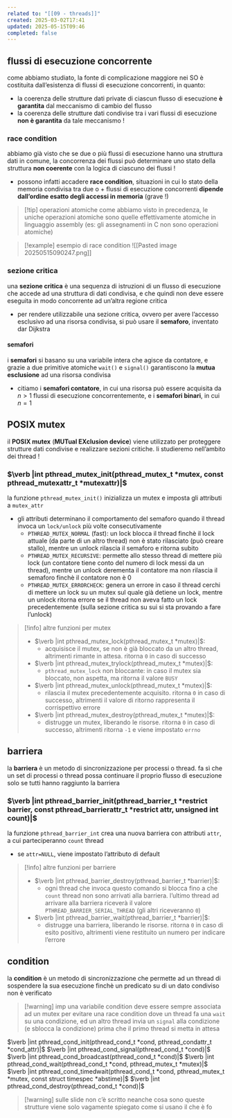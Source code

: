 ```yaml
---
related to: "[[09 - threads]]"
created: 2025-03-02T17:41
updated: 2025-05-15T09:46
completed: false
---
```

## flussi di esecuzione concorrente
come abbiamo studiato, la fonte di complicazione maggiore nei SO è costituita dall’esistenza di flussi di esecuzione concorrenti, in quanto:
- la coerenza delle strutture dati private di ciascun flusso di esecuzione **è garantita** dal meccanismo di cambio del flusso
- la coerenza delle strutture dati condivise tra i vari flussi di esecuzione **non è garantita** da tale meccanismo !
### race condition
abbiamo già visto che se due o più flussi di esecuzione hanno una struttura dati in comune, la concorrenza dei flussi può determinare uno stato della struttura **non coerente** con la logica di ciascuno dei flussi ! 
- possono infatti accadere **race condition**, situazioni in cui lo stato della memoria condivisa tra due o + flussi di esecuzione concorrenti **dipende dall’ordine esatto degli accessi in memoria** (grave !)
>[!tip] operazioni atomiche
come abbiamo visto in precedenza, le uniche operazioni atomiche sono quelle effettivamente atomiche in linguaggio assembly (es: gli assegnamenti in C non sono operazioni atomiche)

>[!example] esempio di race condition
![[Pasted image 20250515090247.png]]

### sezione critica
una **sezione critica** è una sequenza di istruzioni di un flusso di esecuzione che accede ad una struttura di dati condivisa, e che quindi non deve essere eseguita in modo concorrente ad un’altra regione critica
- per rendere utilizzabile una sezione critica, ovvero per avere l’accesso esclusivo ad una risorsa condivisa, si può usare il **semaforo**, inventato dar Dijkstra 
#### semafori
i **semafori** si basano su una variabile intera che agisce da contatore, e grazie a due primitive atomiche `wait()` e `signal()` garantiscono la **mutua esclusione** ad una risorsa condivisa
- citiamo i **semafori contatore**, in cui una risorsa può essere acquisita da $n>1$ flussi di esecuzione concorrentemente, e i **semafori binari**, in cui $n=1$
## POSIX mutex
il **POSIX mutex** (**MUTual EXclusion device**) viene utilizzato per proteggere strutture dati condivise e realizzare sezioni critiche. li studieremo nell’ambito dei thread !
### $\verb |int pthread_mutex_init(pthread_mutex_t *mutex, const pthread_mutexattr_t *mutexattr)|$
la funzione `pthread_mutex_init()` inizializza un mutex e imposta gli attributi a `mutex_attr`
- gli attributi determinano il comportamento del semaforo quando il thread invoca un `lock/unlock` più volte consecutivamente
	- `PTHREAD_MUTEX_NORMAL` (fast): un lock blocca il thread finchè il lock attuale (da parte di un altro thread) non è stato rilasciato (può creare stallo), mentre un unlock rilascia il semaforo e ritorna subito
	- `PTHREAD_MUTEX_RECURSIVE`: permette allo stesso thread di mettere più lock (un contatore tiene conto del numero di lock messi da un thread), mentre un unlock derementa il contatore ma non rilascia il semaforo finchè il contatore non è 0
	- `PTHREAD_MUTEX_ERRORCHECK`: genera un errore in caso il thread cerchi di mettere un lock su un mutex sul quale già detiene un lock, mentre un unlock ritorna errore se il thread non aveva fatto un lock precedentemente (sulla sezione critica su sui si sta provando a fare l’unlock)

>[!info] altre funzioni per mutex
>- $\verb |int pthread_mutex_lock(pthread_mutex_t *mutex)|$:
>	- acquisisce il mutex, se non è già bloccato da un altro thread, altrimenti rimante in attesa. ritorna `0` in caso di successo
> - $\verb |int pthread_mutex_trylock(pthread_mutex_t *mutex)|$:
> 	- `pthread_mutex_lock` non bloccante: in caso il mutex sia bloccato, non aspetta, ma ritorna il valore `BUSY`
> - $\verb |int pthread_mutex_unlock(pthread_mutex_t *mutex)|$:
> 	- rilascia il mutex precedentemente acquisito. ritorna `0` in caso di successo, altrimenti il valore di ritorno rappresenta il corrispettivo errore
> - $\verb |int pthread_mutex_destroy(pthread_mutex_t *mutex)|$:
> 	- distrugge un mutex, liberando le risorse. ritorna `0` in caso di successo, altrimenti ritorna `-1` e viene impostato `errno`
## barriera
la **barriera** è un metodo di sincronizzazione per processi o thread. fa sì che un set di processi o thread possa continuare il proprio flusso di esecuzione solo se tutti hanno raggiunto la barriera
### $\verb |int pthread_barrier_init(pthread_barrier_t *restrict barrier, const pthread_barrierattr_t *restrict attr, unsigned int count)|$
la funzione `pthread_barrier_int` crea una nuova barriera con attributi `attr`, a cui parteciperanno `count` thread
- se `attr=NULL`, viene impostato l’attributo di default

>[!info] altre funzioni per barriere
>- $\verb |int pthread_barrier_destroy(pthread_barrier_t *barrier)|$:
>	- ogni thread che invoca questo comando si blocca fino a che `count` thread non sono arrivati alla barriera. l’ultimo thread ad arrivare alla barriera riceverà il valore `PTHREAD_BARRIER_SERIAL_THREAD` (gli altri riceveranno `0`)
>- $\verb |int pthread_barrier_wait(pthread_barrier_t *barrier)|$:
>	- distrugge una barriera, liberando le risorse. ritorna `0` in caso di esito positivo, altrimenti viene restituito un numero per indicare l’errore
## condition
la **condition** è un metodo di sincronizzazione che permette ad un thread di sospendere la sua esecuzione finchè un predicato su di un dato condiviso non è verificato
>[!warning] imp
una variabile condition deve essere sempre associata ad un mutex per evitare una race condition dove un thread fa una `wait` su una condizione, ed un altro thread invia un `signal` alla condizione (e sblocca la condizione) prima che il primo thread si metta in attesa

$\verb |int pthread_cond_init(pthread_cond_t *cond, pthread_condattr_t *cond_attr)|$
$\verb |int pthread_cond_signal(pthread_cond_t *cond)|$
$\verb |int pthread_cond_broadcast(pthread_cond_t *cond)|$
$\verb |int pthread_cond_wait(pthread_cond_t *cond, pthread_mutex_t *mutex)|$
$\verb |int pthread_cond_timedwait(pthread_cond_t *cond, pthread_mutex_t *mutex, const struct timespec *abstime)|$
$\verb |int pthread_cond_destroy(pthread_cond_t *cond)|$
>[!warning] sulle slide non c’è scritto neanche cosa sono queste strutture viene solo vagamente spiegato come si usano il che è fo